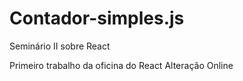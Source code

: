 # Contador-simples.js
 Seminário II sobre React

Primeiro trabalho da oficina do React
Alteração Online
